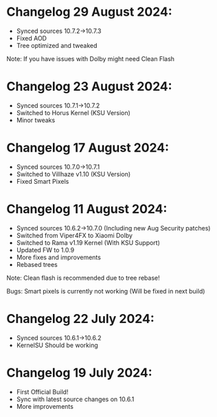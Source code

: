 # Changelog 29 August 2024:

- Synced sources 10.7.2->10.7.3
- Fixed AOD
- Tree optimized and tweaked

Note: If you have issues with Dolby might need Clean Flash
# Changelog 23 August 2024:

- Synced sources 10.7.1->10.7.2
- Switched to Horus Kernel (KSU Version)
- Minor tweaks


# Changelog 17 August 2024:

- Synced sources 10.7.0->10.7.1
- Switched to Villhaze v1.10 (KSU Version)
- Fixed Smart Pixels

# Changelog 11 August 2024:

- Synced sources 10.6.2->10.7.0 (Including new Aug Security patches)
- Switched from Viper4FX to Xiaomi Dolby
- Switched to Rama v1.19 Kernel (With KSU Support)
- Updated FW to 1.0.9
- More fixes and improvements
- Rebased trees

Note: Clean flash is recommended due to tree rebase!

Bugs: Smart pixels is currently not working (Will be fixed in next build)

# Changelog 22 July 2024:

- Synced sources 10.6.1->10.6.2
- KernelSU Should be working

# Changelog 19 July 2024:

- First Official Build!
- Sync with latest source changes on 10.6.1
- More improvements
